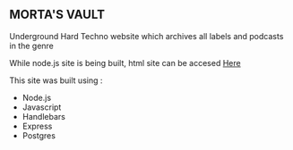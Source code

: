 ## MORTA'S VAULT
Underground Hard Techno website which archives all labels and podcasts in the genre

While node.js site is being built, html site can be accesed [Here](https://mortasvault.com)

This site was built using :
- Node.js
- Javascript
- Handlebars
- Express
- Postgres
